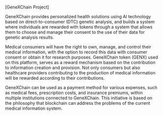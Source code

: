 [GeneXChain Project]

GeneXChain provides personalized health solutions using AI technology based on direct-to-consumer (DTC) genetic analysis, and builds a system where individuals are rewarded with tokens through a system that allows them to choose and manage their consent to the use of their data for genetic analysis results.

Medical consumers will have the right to own, manage, and control their medical information, with the option to record this data with consumer consent or obtain it for research purposes. GeneXChain token (GENX) used on this platform, serves as a reward mechanism based on the contribution to information creation and provision. Not only consumers but also healthcare providers contributing to the production of medical information will be rewarded according to their contributions.

GeneXChain can be used as a payment method for various expenses, such as medical fees, prescription costs, and insurance premiums, within multiple institutions connected to GeneXChain. This initiative is based on the philosophy that blockchain can address the problems of the current medical information system.
